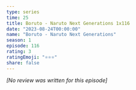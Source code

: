 ```yaml
---
type: series
time: 25
title: Boruto - Naruto Next Generations 1x116
date: "2023-08-24T00:00:00"
name: "Boruto - Naruto Next Generations"
season: 1
episode: 116
rating: 3
ratingEmoji: "⭐️⭐️⭐️"
share: false
---
```


_[No review was written for this episode]_